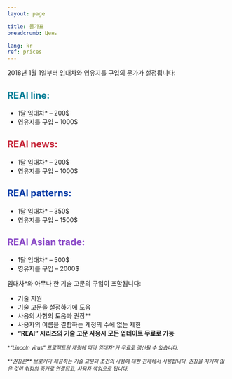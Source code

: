 ```yaml
---
layout: page

title: 물가표
breadcrumb: Цены

lang: kr
ref: prices
---
```


2018년 1월 1일부터 임대차와 영유지를 구입의 문가가 설정됩니다:

## <span style="color:#007c95">REAl line:</span>

- 1달 임대차* – 200$
- 영유지를 구입 – 1000$

## <span style="color:#c7283b">REAl news:</span>

- 1달 임대차* – 200$
- 영유지를 구입 – 1000$

## <span style="color:#0a3ea8">REAl patterns:</span>

- 1달 임대차* – 350$
- 영유지를 구입 – 1500$

## <span style="color:#8b4ac7">REAl Asian trade:</span>

- 1달 임대차* – 500$
- 영유지를 구입 – 2000$

임대차*와 아무나 한 기술 고문의 구입이 포함됩니다:

- 기술 지원
- 기술 고문을 설정하기에 도움
- 사용의 사항의 도움과 권장**
- 사용자의 이름을 결합하는 계정의 수에 없는 제한
- **“REAl” 시리즈의 기술 고문 사용시 모든 업데이트 무료로 가능**


<small>\*_“Lincoln virus” 프로젝트의 재량에 따라 임대차*가 무료로 갱신될 수 있습니다._</small>

<small>\*\*_권장은** 브로커가 제공하는 기술 고문과 조건의 사용에 대한 전체에서 사용됩니다. 권장을 지키지 않은 것이 위험의 증가로 연결되고, 사용자 책임으로 됩니다._</small>
